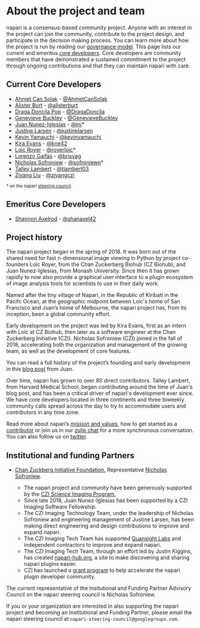 # About the project and team

napari is a consensus-based community project. Anyone with an interest in the project can join the community, contribute to the project design, and participate in the decision making process. You can learn more about how the project is run by reading our [governance model](https://napari.org/community/governance.html). This page lists our current and emeritus [core developers](https://napari.org/community/governance.html#core-developers). Core developers are community members that have demonstrated a sustained commitment to the project through ongoing contributions and that they can maintain napari with care.

## Current Core Developers

- [Ahmet Can Solak](https://github.com/napari/napari/commits?author=AhmetCanSolak) - [@AhmetCanSolak](https://github.com/AhmetCanSolak)
- [Alister Burt](https://github.com/napari/napari/commits?author=alisterburt) - [@alisterburt](https://github.com/alisterburt)
- [Draga Doncila Pop](https://github.com/napari/napari/commits?author=DragaDoncila) - [@DragaDoncila](https://github.com/DragaDoncila)
- [Genevieve Buckley](https://github.com/napari/napari/commits?author=GenevieveBuckley) - [@GenevieveBuckley](https://github.com/GenevieveBuckley)
- [Juan Nunez-Iglesias](https://github.com/napari/napari/commits?author=jni) - [@jni](https://github.com/jni)*
- [Justine Larsen](https://github.com/napari/napari/commits?author=justinelarsen) - [@justinelarsen](https://github.com/justinelarsen)
- [Kevin Yamauchi](https://github.com/napari/napari/commits?author=kevinyamauchi) - [@kevinyamauchi](https://github.com/kevinyamauchi)
- [Kira Evans](https://github.com/napari/napari/commits?author=kne42) - [@kne42](https://github.com/kne42)
- [Loic Royer](https://github.com/napari/napari/commits?author=royerloic) - [@royerloic](https://github.com/royerloic)*
- [Lorenzo Gaifas](https://github.com/napari/napari/commits?author=brisvag) - [@brisvag](https://github.com/brisvag)
- [Nicholas Sofroniew](https://github.com/napari/napari/commits?author=sofroniewn) - [@sofroniewn](https://github.com/sofroniewn)*
- [Talley Lambert](https://github.com/napari/napari/commits?author=tlambert03) - [@tlambert03](https://github.com/tlambert03)
- [Ziyang Liu](https://github.com/napari/napari/commits?author=ziyangczi) - [@ziyangczi](https://github.com/ziyangczi)

<sub>* on the napari [steering council](https://napari.org/community/governance.html#steering-council).</sub>

## Emeritus Core Developers

- [Shannon Axelrod](https://github.com/napari/napari/commits?author=shanaxel42) - [@shanaxel42](https://github.com/shanaxel42)


## Project history

The napari project began in the spring of 2018. It was born out of the shared need for fast n-dimensional image viewing in Python by project co-founders Loïc Royer, from the Chan Zuckerberg Biohub (CZ Biohub), and Juan Nunez-Iglesias, from Monash University. Since then it has grown rapidly to now also provide a graphical user interface to a plugin ecosystem of image analysis tools for scientists to use in their daily work.

Named after the tiny village of Napari, in the Republic of Kiribati in the Pacifc Ocean, at the geographic midpoint between Loïc's home of San Francisco and Juan’s home of Melbourne, the napari project has, from its inception, been a global community effort.

Early development on the project was led by Kira Evans, first as an intern with Loïc at CZ Biohub, then later as a software engineer at the Chan Zuckerberg Initiative (CZI). Nicholas Sofroniew (CZI) joined in the fall of 2018, accelerating both the organization and management of the growing team, as well as the development of core features.

You can read a full history of the project’s founding and early development in this [blog post](https://ilovesymposia.com/2019/10/24/introducing-napari-a-fast-n-dimensional-image-viewer-in-python/) from Juan.

Over time, napari has grown to over 80 direct contributors. Talley Lambert, from Harvard Medical School, began contributing around the time of Juan's blog post, and has been a critical driver of napari's development ever since. We have core developers located in three continents and three biweekly community calls spread across the day to try to accommodate users and contributors in any time zone.

Read more about napari’s [mission and values](https://napari.org/community/mission_and_values.html), how to get started as a [contributor](https://napari.org/developers/contributing.html) or join us in our [zulip chat](https://napari.zulipchat.com/login/) for a more synchronous conversation. You can also follow us on [twitter](https://twitter.com/napari_imaging).

## Institutional and funding Partners

- [Chan Zuckberg Initiative Foundation.](https://chanzuckerberg.com/science) Representative [Nicholas Sofroniew](https://github.com/sofroniewn).

    - The napari project and community have been generously supported by the [CZI Science Imaging Program.](https://chanzuckerberg.com/science/programs-resources/imaging/)
    - Since late 2018, Juan Nunez-Iglesias has been supported by a CZI Imaging Software Fellowship.
    - The CZI Imaging Technology Team, under the leadership of Nicholas Sofroniew and engineering management of Justine Larsen, has been making direct engineering and design contributions to improve and expand napari.
    - The CZI Imaging Tech Team has supported [Quansight Labs](https://www.quansight.com/labs) and independent contractors to improve and expand napari.
    - The CZI Imaging Tech Team, through an effort led by Justin Kiggins, has created [napari-hub.org](https://www.napari-hub.org/), a site to make discovering and sharing napari plugins easier.
    - CZI has launched a [grant program](https://chanzuckerberg.com/rfa/napari-plugin-accelerator-grants/) to help accelerate the napari plugin developer community.

The current representative of the Insitutional and Funding Partner Advisory Council on the napari steering council is Nicholas Sofroniew.

If you or your organization are interested in also supporting the napari project and becoming an Institutional and Funding Partner, please email the napari steering council at `napari-steering-council@googlegroups.com`.
